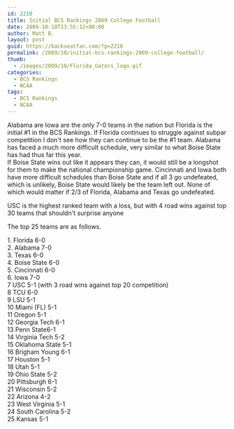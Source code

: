 ```yaml
---
id: 2210
title: Initial BCS Rankings 2009 College Football
date: 2009-10-18T13:55:12+00:00
author: Matt B.
layout: post
guid: https://backseatfan.com/?p=2210
permalink: /2009/10/initial-bcs-rankings-2009-college-football/
thumb:
  - /images/2009/10/Florida_Gators_logo.gif
categories:
  - BCS Rankings
  - NCAA
tags:
  - BCS Rankings
  - NCAA
---
```


<div class="entry">
  <p>
    Alabama are Iowa are the only 7-0 teams in the nation but Florida is the initial #1 in the BCS Rankings. If Florida continues to struggle against subpar competition I don't see how they can continue to be the #1 team. Alabama has faced a much more difficult schedule, very similar to what Boise State has had thus far this year.<br /> If Boise State wins out like it appears they can, it would still be a longshot for them to make the national championship game. Cincinnati and Iowa both have more difficult schedules than Boise State and if all 3 go undefeated, which is unlikely, Boise State would likely be the team left out. None of which would matter if 2/3 of Florida, Alabama and Texas go undefeated.
  </p>

  <p>
    USC is the highest ranked team with a loss, but with 4 road wins against top 30 teams that shouldn't surprise anyone
  </p>

  <p>
    The top 25 teams are as follows.
  </p>

  <p>
    1. Florida 6-0<br /> 2. Alabama 7-0<br /> 3. Texas 6-0<br /> 4. Boise State 6-0<br /> 5. Cincinnati 6-0<br /> 6. Iowa 7-0<br /> 7 USC 5-1 (with 3 road wins against top 20 competition)<br /> 8 TCU 6-0<br /> 9 LSU 5-1<br /> 10 Miami (FL) 5-1<br /> 11 Oregon 5-1<br /> 12 Georgia Tech 6-1<br /> 13 Penn State6-1<br /> 14 Virginia Tech 5-2<br /> 15 Oklahoma State 5-1<br /> 16 Brigham Young 6-1<br /> 17 Houston 5-1<br /> 18 Utah 5-1<br /> 19 Ohio State 5-2<br /> 20 Pittsburgh 6-1<br /> 21 Wisconsin 5-2<br /> 22 Arizona 4-2<br /> 23 West Virginia 5-1<br /> 24 South Carolina 5-2<br /> 25 Kansas 5-1
  </p>
</div>

